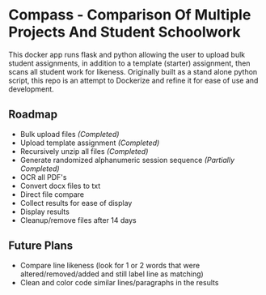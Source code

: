 # Compass - Comparison Of Multiple Projects And Student Schoolwork

This docker app runs flask and python allowing the user to upload bulk student assignments, in addition to a template (starter) assignment, then scans all student work for likeness. Originally built as a stand alone python script, this repo is an attempt to Dockerize and refine it for ease of use and development.

## Roadmap
- Bulk upload files *(Completed)*
- Upload template assignment *(Completed)*
- Recursively unzip all files *(Completed)*
- Generate randomized alphanumeric session sequence *(Partially Completed)*
- OCR all PDF's
- Convert docx files to txt
- Direct file compare
- Collect results for ease of display
- Display results
- Cleanup/remove files after 14 days


## Future Plans
- Compare line likeness (look for 1 or 2 words that were altered/removed/added and still label line as matching)
- Clean and color code similar lines/paragraphs in the results
